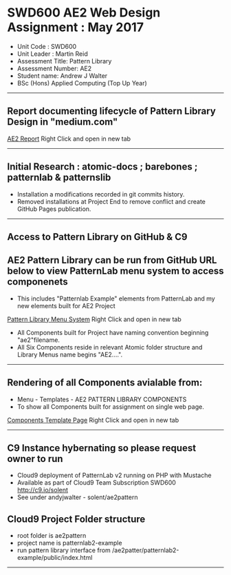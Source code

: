 
#  SWD600 AE2 Web Design Assignment : May 2017

- Unit Code : SWD600
- Unit Leader : Martin Reid
- Assessment Title: Pattern Library
- Assessment Number: AE2
- Student name: Andrew J Walter
- BSc (Hons) Applied Computing (Top Up Year)

----------------------------------------------------------------------------------------------------------
##  Report documenting lifecycle of Pattern Library Design in "medium.com"
[AE2 Report](https://medium.com/@ajw200565/swd600-ae2-pattern-library-7588f16031c0) Right Click and open in new tab

----------------------------------------------------------------------------------------------------------
##  Initial Research : atomic-docs ; barebones ; patternlab & patternslib
- Installation a modifications recorded in git commits history.
- Removed installations at Project End to remove conflict and create GitHub Pages publication.

----------------------------------------------------------------------------------------------------------
##  Access to Pattern Library on GitHub & C9

## AE2 Pattern Library can be run from GitHub URL below to view PatternLab menu system to access componenets
- This includes "Patternlab Example" elements from PatternLab and my new elements built for AE2 Project

[Pattern Library Menu System](https://ajwalter.github.io/ae2pattern/patternlab2-example/public/?p=templates-ae2-pattern-project) Right Click and open in new tab
- All Components built for Project have naming convention beginning "ae2"filename.
- All Six Components reside in relevant Atomic folder structure and Library Menus name begins "AE2....".

----------------------------------------------------------------------------------------------------------
## Rendering of all Components avialable from:
- Menu - Templates - AE2 PATTERN LIBRARY COMPONENTS
- To show all Components built for assignment on single web page.

[Components Template Page](https://ajwalter.github.io/ae2pattern/patternlab2-example/public/patterns/03-templates-ae2-pattern-project/03-templates-ae2-pattern-project.html) Right Click and open in new tab

----------------------------------------------------------------------------------------------------------
##  C9 Instance hybernating so please request owner to run
- Cloud9 deployment of PatternLab v2 running on PHP with Mustache
- Available as part of Cloud9 Team Subscription SWD600 http://c9.io/solent
- See under andyjwalter - solent/ae2pattern

##  Cloud9 Project Folder structure 
- root folder is ae2pattern
- project name is patternlab2-example
- run pattern library interface from /ae2patter/patternlab2-example/public/index.html

----------------------------------------------------------------------------------------------------------